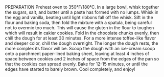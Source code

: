 PREPARATION
Preheat oven to 350°F/180°C.
In a large bowl, whisk together the sugars, salt, and butter until a paste has formed with no lumps.
Whisk in the egg and vanilla, beating until light ribbons fall off the whisk.
Sift in the flour and baking soda, then fold the mixture with a spatula, being careful not to overmix too much. This will cause the gluten in the flour to toughen which will result in cakier cookies.
Fold in the chocolate chunks evenly, then chill the dough for at least 30 minutes. For a more intense toffee-like flavor and deeper color, chill the dough overnight. The longer the dough rests, the more complex its flavor will be.
Scoop the dough with an ice-cream scoop onto a parchment paper-lined baking sheet, leaving at least 4 inches of space between cookies and 2 inches of space from the edges of the pan so that the cookies can spread evenly.
Bake for 12-15 minutes, or until the edges have started to barely brown.
Cool completely, and enjoy!